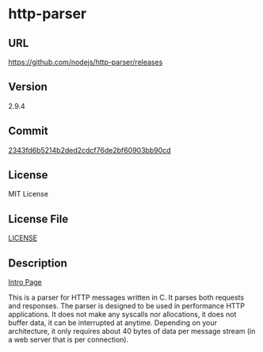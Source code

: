 # http-parser

## URL

https://github.com/nodejs/http-parser/releases

## Version 

2.9.4

## Commit

[2343fd6b5214b2ded2cdcf76de2bf60903bb90cd](https://github.com/nodejs/http-parser/releases/tag/v2.9.4)

## License

MIT License

## License File

[LICENSE](repo/LICENSE)

## Description

[Intro Page](https://github.com/nodejs/http-parser)

This is a parser for HTTP messages written in C. It parses both requests and responses. The parser is designed to be used in performance HTTP applications. It does not make any syscalls nor allocations, it does not buffer data, it can be interrupted at anytime. Depending on your architecture, it only requires about 40 bytes of data per message stream (in a web server that is per connection).
